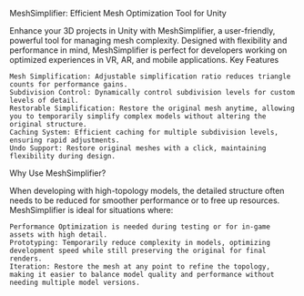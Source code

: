 MeshSimplifier: Efficient Mesh Optimization Tool for Unity

Enhance your 3D projects in Unity with MeshSimplifier, a user-friendly, powerful tool for managing mesh complexity. Designed with flexibility and performance in mind, MeshSimplifier is perfect for developers working on optimized experiences in VR, AR, and mobile applications.
Key Features

    Mesh Simplification: Adjustable simplification ratio reduces triangle counts for performance gains.
    Subdivision Control: Dynamically control subdivision levels for custom levels of detail.
    Restorable Simplification: Restore the original mesh anytime, allowing you to temporarily simplify complex models without altering the original structure.
    Caching System: Efficient caching for multiple subdivision levels, ensuring rapid adjustments.
    Undo Support: Restore original meshes with a click, maintaining flexibility during design.

Why Use MeshSimplifier?

When developing with high-topology models, the detailed structure often needs to be reduced for smoother performance or to free up resources. MeshSimplifier is ideal for situations where:

    Performance Optimization is needed during testing or for in-game assets with high detail.
    Prototyping: Temporarily reduce complexity in models, optimizing development speed while still preserving the original for final renders.
    Iteration: Restore the mesh at any point to refine the topology, making it easier to balance model quality and performance without needing multiple model versions.

